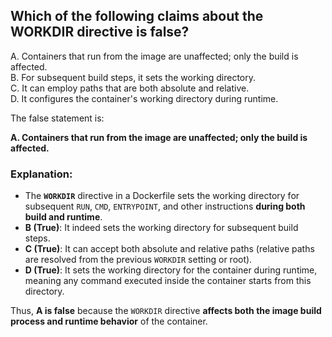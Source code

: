 ## Which of the following claims about the WORKDIR directive is false?
A. Containers that run from the image are unaffected; only the build is affected.  
B. For subsequent build steps, it sets the working directory.  
C. It can employ paths that are both absolute and relative.  
D. It configures the container's working directory during runtime.

The false statement is:

**A. Containers that run from the image are unaffected; only the build is affected.**  

### Explanation:
- The **`WORKDIR`** directive in a Dockerfile sets the working directory for subsequent `RUN`, `CMD`, `ENTRYPOINT`, and other instructions **during both build and runtime**.
- **B (True)**: It indeed sets the working directory for subsequent build steps.
- **C (True)**: It can accept both absolute and relative paths (relative paths are resolved from the previous `WORKDIR` setting or root).
- **D (True)**: It sets the working directory for the container during runtime, meaning any command executed inside the container starts from this directory.

Thus, **A is false** because the `WORKDIR` directive **affects both the image build process and runtime behavior** of the container.
